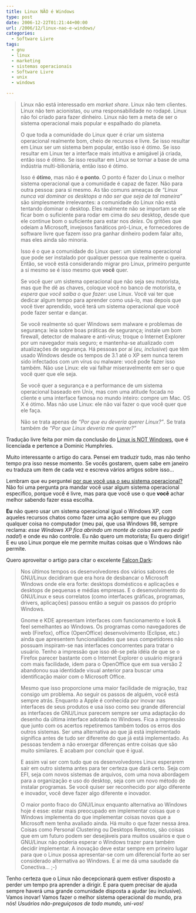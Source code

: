 ```yaml
---
title: Linux NÃO é Windows
type: post
date: 2006-12-22T01:21:44+00:00
url: /2006/12/linux-nao-e-windows/
categories:
  - Software Livre
tags:
  - gnu
  - linux
  - marketing
  - sistemas operacionais
  - Software Livre
  - unix
  - windows

---
```

> Linux não está interessado em _market share_. Linux não tem clientes. Linux não tem acionistas, ou uma responsabilidade no rodapé. Linux não foi criado para fazer dinheiro. Linux não tem a meta de ser o sistema operacional mais popular e espalhado do planeta.
>
> O que toda a comunidade do Linux quer é criar um sistema operacional realmente bom, cheio de recursos e livre. Se isso resultar em Linux ser um sistema bem popular, então isso é ótimo. Se isso resultar em Linux ter a interface mais intuitiva e amigável já criada, então isso é ótimo. Se isso resultar em Linux se tornar a base de uma indústria multi-bilionária, então isso é ótimo.
>
> Isso é **ótimo**, mas não é **o ponto**. O ponto é fazer do Linux o melhor sistema operacional que a comunidade é capaz de fazer. Não para outra pessoa: para si mesmo. As tão comuns ameaças de _“Linux nunca vai dominar os desktops a não ser que seja de tal maneira”_ são simplesmente irrelevantes: a comunidade do Linux não está tentando dominar o desktop. Eles realmente não se importam se ele ficar bom o suficiente para rodar em cima do _seu_ desktop, desde que ele continue bom o suficiente para estar nos _deles_. Os gritões que odeiam a Microsoft, invejosos fanáticos pró-Linux, e fornecedores de software livre que fazem isso pra ganhar dinheiro podem falar alto, mas eles ainda são minoria.
>
> Isso é o que a comunidade do Linux quer: um sistema operacional que pode ser instalado por qualquer pessoa que realmente o queira. Então, se você está considerando migrar pro Linux, primeiro pergunte a si mesmo se é isso mesmo que **você** quer.
>
> Se você quer um sistema operacional que não seja seu motorista, mas que lhe dê as chaves, coloque você no banco de motorista, e _espera que você saiba o que fazer_: use Linux. Você vai ter que dedicar algum tempo para aprender como usá-lo, mas depois que você tiver aprendido, você terá um sistema operacional que você pode fazer sentar e dançar.
>
> Se você realmente só quer Windows sem malware e problemas de segurança: leia sobre boas práticas de segurança; instale um bom firewall, detector de malware e anti-vírus; troque o Internet Explorer por um navegador mais seguro; e mantenha-se atualizado com atualizações de segurança. Há pessoas por aí (_eu, inclusive_) que têm usado Windows desde os tempos de 3.1 até o XP sem nunca terem sido infectados com um vírus ou malware: você pode fazer isso também. Não use Linux: ele vai falhar miseravelmente em ser o que você quer que ele seja.
>
> Se você quer a segurança e a performance de um sistema operacional baseado em Unix, mas com uma atitude focada no cliente e uma interface famosa no mundo inteiro: compre um Mac. OS X é ótimo. Mas não use Linux: ele não vai fazer o que você quer que ele faça.
>
> Não se trata apenas de _“Por que eu deveria querer Linux?”_. Se trata também de _“Por que Linux deveria me querer?”_

Tradução livre feita por mim da conclusão do [Linux is NOT Windows][1], que é licenciada e pertence a Dominic Humphries.

Muito interessante o artigo do cara. Pensei em traduzir tudo, mas não tenho tempo pra isso nesse momento. Se vocês gostarem, quem sabe em janeiro eu traduza um item de cada vez e escreva vários artigos sobre isso…

Lembram que eu perguntei [por que você usa o seu sistema operacional?][2] Não foi uma pergunta pra mandar você usar algum sistema operacional específico, porque você é livre, mas para que você use o que **você** achar melhor sabendo fazer essa escolha.

**Eu** não quero usar um sistema operacional igual o Windows XP, com aqueles recursos chatos como fazer uma ação sempre que eu pluggo qualquer coisa no computador (meu pai, que usa Windows 98, sempre reclama: _esse Windows XP fica abrindo um monte de coisa sem eu pedir nada!_) e onde eu não controle. Eu não quero um motorista; Eu quero dirigir! E eu uso Linux porque ele me permite muitas coisas que o Windows não permite.

Quero aproveitar o artigo para citar o excelente [Falcon Dark][3]:

> Nos últimos tempos os desenvolvedores dos vários sabores de GNU/Linux decidiram que era hora de desbancar o Microsoft Windows onde ele era forte: desktops domésticos e aplicações e desktops de pequenas e médias empresas. E o desenvolvimento do GNU/Linux e seus correlatos (como interfaces gráficas, programas, drivers, aplicações) passou então a seguir os passos do próprio Windows.
>
> Gnome e KDE apresentam interfaces com funcionamento e look & feel semelhantes ao Windows. Os programas como navegadores de web (Firefox), office (OpenOffice) desenvolvimento (Eclipse, etc.) ainda que apresentem funcionalidades que seus competidores não possuam inspiram-se nas interfaces concorrentes para tratar o usuário. Tenho a impressão que isso dê-se pela idéia de que se o Firefox parecer bastante com o Internet Explorer o usuário migrará com mais facilidade, idem para o OpenOffice que em sua versão 2 abandonou sua identidade visual anterior para buscar uma identificação maior com o Microsoft Office.
>
> Mesmo que isso proporcione uma maior facilidade de migração, traz consigo um problema. Ao seguir os passos de alguém, você está sempre atrás. Enquanto a Apple é conhecida por inovar nas interfaces de seus produtos e usa isso como seu grande diferencial as interfaces de GNU/Linux parecem sempre ser uma adaptação do desenho da última interface adotada no Windows. Fica a impressão que junto com os acertos repetiremos também todos os erros dos outros sistemas. Ser uma alternativa ao que já está implementado significa antes de tudo ser diferente do que já está implementado. As pessoas tendem a não enxergar diferenças entre coisas que são muito similares. E acabam por concluir que é igual.
>
> E assim vai ser com tudo que os desenvolvedores Linux esperarem sair em outro sistema antes para ter certeza que dará certo. Seja com EFI, seja com novos sistemas de arquivos, com uma nova abordagem para a organização e uso do desktop, seja com um novo método de instalar programas. Se você quiser ser reconhecido por algo diferente e inovador, você deve fazer algo diferente e inovador.
>
> O maior ponto fraco do GNU/Linux enquanto alternativa ao Windows hoje é esse: estar mais preocupado em implementar coisas que o Windows implementa do que implementar coisas novas que a Microsoft nem tenha avaliado ainda. Há muito o que fazer nessa área. Coisas como Personal Clustering ou Desktops Remotos, são coisas que em um futuro podem ser desejáveis para muitos usuários e que o GNU/Linux não poderia esperar o Windows trazer para também decidir implementar. A inovação deve estar sempre em prineiro lugar para que o Linux possa apresentar-se com um diferencial forte ao ser considerado alternativa ao Windows. E aí me dá uma saudade da Conectiva… ;-)

Tenho certeza que o Linux não decepcionará quem estiver disposto a perder um tempo pra aprender a dirigir. E para quem precisar de ajuda sempre haverá uma grande comunidade disposta a ajudar (eu inclusive). Vamos inovar! Vamos fazer o melhor sistema operacional do mundo, pra nós! _Usuários não-preguiçosos de todo mundo, uni-vos!_

 [1]: http://linux.oneandoneis2.org/LNW.htm
 [2]: /2006/12/dialogo-entre-programas/
 [3]: http://falcon-dark.blogspot.com/2006/02/filosofia-e-o-sistema.html

